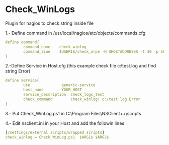 # Check_WinLogs

Plugin for nagios to check string inside file

1.- Define command in /usr/local/nagios/etc/objects/commands.cfg
```yaml
define command{
        command_name	check_winlog
        command_line	$USER1$/check_nrpe -H $HOSTADDRESS$ -t 30 -p 5666 -c check_winlog -a $ARG1$ $ARG2$
}
```
2.-Define Service in Host.cfg (this example check file c:\test.log and find string Error)<br/>
```yaml
define service{
        use 			 generic-service
        host_name		 YOUR_HOST
        service_description	 Check_logs_test
        check_command		 check_winlog! c:/test.log Error
}
```
3.- Put Check_WinLog.ps1 in C:\Program Files\NSClient++\scripts<br/>

4.- Edit nsclient.ini in your Host and add the followin lines<br/>
```yaml
[/settings/external scripts/wrapped scripts]
check_winlog = Check_WinLog.ps1  $ARG1$ $ARG2$
```
